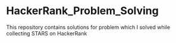 # HackerRank_Problem_Solving
This repository contains solutions for problem which I solved while collecting STARS on HackerRank
